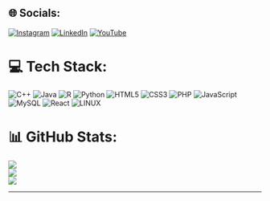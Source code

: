 <!-- # 💫 About Me:
👨‍🎓 2nd Year Computer Science Student (Software Engineering) at UTM<br>🤝 Looking forward to collaborate on any project, to boost further my skills<br>🤩 Interested in keyboard building, problem solving and AI
-->

## 🌐 Socials:
[![Instagram](https://img.shields.io/badge/Instagram-%23E4405F.svg?logo=Instagram&logoColor=white)](https://instagram.com/tauf.iqq) [![LinkedIn](https://img.shields.io/badge/LinkedIn-%230077B5.svg?logo=linkedin&logoColor=white)](https://linkedin.com/in/taufiqjurimi) [![YouTube](https://img.shields.io/badge/YouTube-%23FF0000.svg?logo=YouTube&logoColor=white)](https://youtube.com/@UCYS8CZcWk7qp9sdKCJu9lxA) 

# 💻 Tech Stack:
![C++](https://img.shields.io/badge/c++-%2300599C.svg?style=for-the-badge&logo=c%2B%2B&logoColor=white) ![Java](https://img.shields.io/badge/java-%23ED8B00.svg?style=for-the-badge&logo=java&logoColor=white) ![R](https://img.shields.io/badge/r-%23276DC3.svg?style=for-the-badge&logo=r&logoColor=white) ![Python](https://img.shields.io/badge/python-3670A0?style=for-the-badge&logo=python&logoColor=ffdd54)  ![HTML5](https://img.shields.io/badge/html5-%23E34F26.svg?style=for-the-badge&logo=html5&logoColor=white) ![CSS3](https://img.shields.io/badge/css3-%231572B6.svg?style=for-the-badge&logo=css3&logoColor=white) ![PHP](https://img.shields.io/badge/php-%23777BB4.svg?style=for-the-badge&logo=php&logoColor=white) ![JavaScript](https://img.shields.io/badge/javascript-%23323330.svg?style=for-the-badge&logo=javascript&logoColor=%23F7DF1E) ![MySQL](https://img.shields.io/badge/mysql-%2300f.svg?style=for-the-badge&logo=mysql&logoColor=white)	![React](https://img.shields.io/badge/react-%2320232a.svg?style=for-the-badge&logo=react&logoColor=%2361DAFB) ![LINUX](https://img.shields.io/badge/Linux-FCC624?style=for-the-badge&logo=linux&logoColor=black)

<!-- ![Figma](https://img.shields.io/badge/figma-%23F24E1E.svg?style=for-the-badge&logo=figma&logoColor=white) ![LINUX](https://img.shields.io/badge/Linux-FCC624?style=for-the-badge&logo=linux&logoColor=black) ![Azure](https://img.shields.io/badge/azure-%230072C6.svg?style=for-the-badge&logo=azure-devops&logoColor=white) ![AWS](https://img.shields.io/badge/AWS-%23FF9900.svg?style=for-the-badge&logo=amazon-aws&logoColor=white) ![C](https://img.shields.io/badge/c-%2300599C.svg?style=for-the-badge&logo=c&logoColor=white) ![Firebase](https://img.shields.io/badge/firebase-%23039BE5.svg?style=for-the-badge&logo=firebase)
-->

# 📊 GitHub Stats:
![](https://github-readme-stats-sigma-five.vercel.app/api?username=taufiqqq&theme=radical&hide_border=false&include_all_commits=false&count_private=false)<br/>
![](https://github-readme-streak-stats.herokuapp.com/?user=taufiqqq&theme=radical&hide_border=false)<br/>
![](https://github-readme-stats.vercel.app/api/top-langs/?username=taufiqqq&theme=radical&hide_border=false&include_all_commits=false&count_private=false&layout=compact)

---

<!-- Proudly created with GPRM ( https://gprm.itsvg.in ) -->
